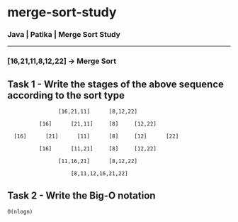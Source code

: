# merge-sort-study

### Java | Patika | Merge Sort Study

<hr>

### [16,21,11,8,12,22] -> Merge Sort

## Task 1 - Write the stages of the above sequence according to the sort type

                    [16,21,11]      [8,12,22]
                    
              [16]      [21,11]     [8]     [12,22]
              
      [16]      [21]      [11]      [8]     [12]      [22]
      
              [16]      [11,21]     [8]     [12,22]
              
                    [11,16,21]      [8,12,22]
                    
                        [8,11,12,16,21,22]
                        
## Task 2 - Write the Big-O notation

    O(nlogn)
